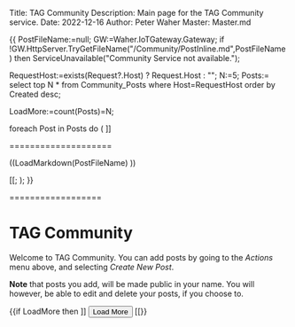 Title: TAG Community
Description: Main page for the TAG Community service.
Date: 2022-12-16
Author: Peter Waher
Master: Master.md

{{
PostFileName:=null;
GW:=Waher.IoTGateway.Gateway;
if !GW.HttpServer.TryGetFileName("/Community/PostInline.md",PostFileName) then ServiceUnavailable("Community Service not available.");

RequestHost:=exists(Request?.Host) ? Request.Host : "";
N:=5;
Posts:=
	select top N 
		* 
	from 
		Community_Posts 
	where 
		Host=RequestHost
	order by 
		Created desc;

LoadMore:=count(Posts)=N;

foreach Post in Posts do
(
	]]

====================

((LoadMarkdown(PostFileName) ))

[[;
);
}}

==================

TAG Community
==================

Welcome to TAG Community. You can add posts by going to the *Actions* menu above, and selecting *Create New Post*.

**Note** that posts you add, will be made public in your name. You will however, be able to edit and delete your posts,
if you choose to.

{{if LoadMore then ]]
<button id="LoadMoreButton" class='posButton' type="button" onclick='LoadMore(this,((N)),((N)),"","")'>Load More</button>
[[}}

